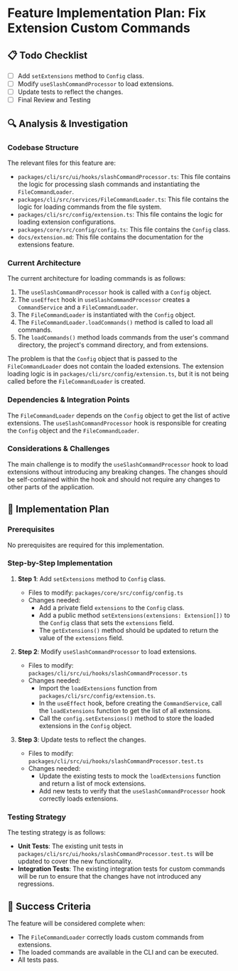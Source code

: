 # Feature Implementation Plan: Fix Extension Custom Commands

## 📋 Todo Checklist
- [ ] Add `setExtensions` method to `Config` class.
- [ ] Modify `useSlashCommandProcessor` to load extensions.
- [ ] Update tests to reflect the changes.
- [ ] Final Review and Testing

## 🔍 Analysis & Investigation

### Codebase Structure
The relevant files for this feature are:
- `packages/cli/src/ui/hooks/slashCommandProcessor.ts`: This file contains the logic for processing slash commands and instantiating the `FileCommandLoader`.
- `packages/cli/src/services/FileCommandLoader.ts`: This file contains the logic for loading commands from the file system.
- `packages/cli/src/config/extension.ts`: This file contains the logic for loading extension configurations.
- `packages/core/src/config/config.ts`: This file contains the `Config` class.
- `docs/extension.md`: This file contains the documentation for the extensions feature.

### Current Architecture
The current architecture for loading commands is as follows:
1. The `useSlashCommandProcessor` hook is called with a `Config` object.
2. The `useEffect` hook in `useSlashCommandProcessor` creates a `CommandService` and a `FileCommandLoader`.
3. The `FileCommandLoader` is instantiated with the `Config` object.
4. The `FileCommandLoader.loadCommands()` method is called to load all commands.
5. The `loadCommands()` method loads commands from the user's command directory, the project's command directory, and from extensions.

The problem is that the `Config` object that is passed to the `FileCommandLoader` does not contain the loaded extensions. The extension loading logic is in `packages/cli/src/config/extension.ts`, but it is not being called before the `FileCommandLoader` is created.

### Dependencies & Integration Points
The `FileCommandLoader` depends on the `Config` object to get the list of active extensions. The `useSlashCommandProcessor` hook is responsible for creating the `Config` object and the `FileCommandLoader`.

### Considerations & Challenges
The main challenge is to modify the `useSlashCommandProcessor` hook to load extensions without introducing any breaking changes. The changes should be self-contained within the hook and should not require any changes to other parts of the application.

## 📝 Implementation Plan

### Prerequisites
No prerequisites are required for this implementation.

### Step-by-Step Implementation
1. **Step 1**: Add `setExtensions` method to `Config` class.
   - Files to modify: `packages/core/src/config/config.ts`
   - Changes needed:
     - Add a private field `extensions` to the `Config` class.
     - Add a public method `setExtensions(extensions: Extension[])` to the `Config` class that sets the `extensions` field.
     - The `getExtensions()` method should be updated to return the value of the `extensions` field.

2. **Step 2**: Modify `useSlashCommandProcessor` to load extensions.
   - Files to modify: `packages/cli/src/ui/hooks/slashCommandProcessor.ts`
   - Changes needed:
     - Import the `loadExtensions` function from `packages/cli/src/config/extension.ts`.
     - In the `useEffect` hook, before creating the `CommandService`, call the `loadExtensions` function to get the list of all extensions.
     - Call the `config.setExtensions()` method to store the loaded extensions in the `Config` object.

3. **Step 3**: Update tests to reflect the changes.
   - Files to modify: `packages/cli/src/ui/hooks/slashCommandProcessor.test.ts`
   - Changes needed:
     - Update the existing tests to mock the `loadExtensions` function and return a list of mock extensions.
     - Add new tests to verify that the `useSlashCommandProcessor` hook correctly loads extensions.

### Testing Strategy
The testing strategy is as follows:
- **Unit Tests**: The existing unit tests in `packages/cli/src/ui/hooks/slashCommandProcessor.test.ts` will be updated to cover the new functionality.
- **Integration Tests**: The existing integration tests for custom commands will be run to ensure that the changes have not introduced any regressions.

## 🎯 Success Criteria
The feature will be considered complete when:
- The `FileCommandLoader` correctly loads custom commands from extensions.
- The loaded commands are available in the CLI and can be executed.
- All tests pass.